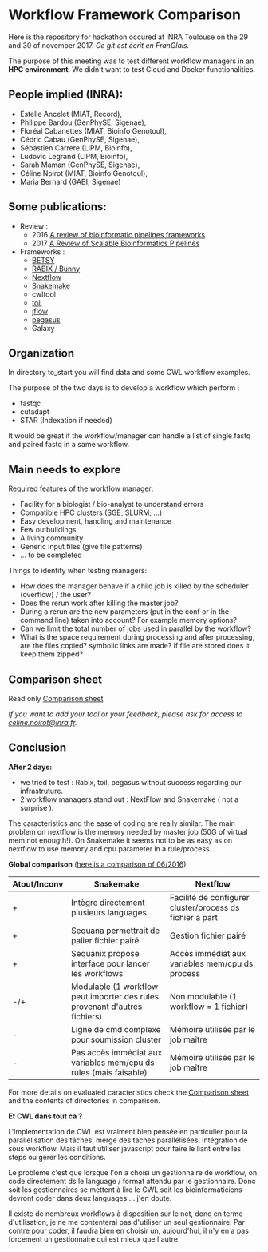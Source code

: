 # Workflow Framework Comparison
Here is the repository for hackathon occured at INRA Toulouse on the 29 and 30 of november 2017.
*Ce git est écrit en FranGlais.*

The purpose of this meeting was to test different workflow managers in an **HPC environment**.
We didn't want to test Cloud and Docker functionalities.

## People implied (INRA):
 * Estelle Ancelet (MIAT, Record), 
 * Philippe Bardou (GenPhySE, Sigenae), 
 * Floréal Cabanettes (MIAT, Bioinfo Genotoul), 
 * Cédric Cabau (GenPhySE, Sigenae), 
 * Sébastien Carrere (LIPM, Bioinfo), 
 * Ludovic Legrand (LIPM, Bioinfo), 
 * Sarah Maman (GenPhySE, Sigenae), 
 * Céline Noirot (MIAT, Bioinfo Genotoul), 
 * Maria Bernard (GABI, Sigenae)

## Some publications:
 * Review :
	* 2016 [A review of bioinformatic pipelines frameworks](bib.oxfordjournals.org/content/early/2016/03/23/bib.bbw020.full)
	* 2017 [A Review of Scalable Bioinformatics Pipelines](https://link.springer.com/content/pdf/10.1007/s41019-017-0047-z.pdf)
 * Frameworks :
	* [BETSY](https://academic.oup.com/bioinformatics/article-lookup/doi/10.1093/bioinformatics/btw817)
	* [RABIX / Bunny](https://www.ncbi.nlm.nih.gov/pmc/articles/PMC5166558/)
	* [Nextflow](https://www.nature.com/articles/nbt.3820.pdf)
	* [Snakemake](https://www.ncbi.nlm.nih.gov/pubmed/22908215)
	* cwltool
	* [toil](https://www.nature.com/articles/nbt.3772)
	* [jflow](https://academic.oup.com/bioinformatics/article/32/3/456/1744024)
	* [pegasus](http://pegasus.isi.edu/publications/2014/2014-fgcs-deelman.pdf)
	* Galaxy

## Organization

In directory to_start you will find data and some CWL workflow examples.

The purpose of the two days is to develop a workflow which perform :
 - fastqc
 - cutadapt
 - STAR (Indexation if needed)

It would be great if the workflow/manager can handle a list of single fastq and paired fastq in a same workflow.

## Main needs to explore

Required features of the workflow manager:
 - Facility for a biologist / bio-analyst to understand errors
 - Compatible HPC clusters (SGE, SLURM, ...)
 - Easy development, handling and maintenance
 - Few outbuildings
 - A living community
 - Generic input files (give file patterns)
 - ... to be completed

Things to identify when testing managers:

 - How does the manager behave if a child job is killed by the scheduler (overflow) / the user?
 - Does the rerun work after killing the master job?
 - During a rerun are the new parameters (put in the conf or in the command line) taken into account? For example memory options?
 - Can we limit the total number of jobs used in parallel by the workflow?
 - What is the space requirement during processing and after processing, are the files copied? symbolic links are made? if file are stored does it keep them zipped?

## Comparison sheet
Read only [Comparison sheet](https://docs.google.com/spreadsheets/d/1Iss0BYVrhS6-pWg16cWyN-yGUUQjGaKvEqAas_VEn64/edit?usp=sharing)

_If you want to add your tool or your feedback, please ask for access to celine.noirot@inra.fr._

## Conclusion

**After 2 days:**
- we tried to test : Rabix, toil, pegasus without success regarding our infrastruture.
- 2 workflow managers stand out : NextFlow and Snakemake ( not a surprise ).

The caracteristics and the ease of coding are really similar.
The main problem on nextflow is the memory needed by master job (50G of virtual mem not enougth!).
On Snakemake it seems not to be as easy as on nextflow to use memory and cpu parameter in a rule/process.

**Global comparison** ([here is a comparison of 06/2016](https://jmazz.me/blog/NGS-Workflows))

| Atout/Inconv      |    Snakemake  |   Nextflow      |
| ------------- | -------------   | ---------      |
| + | Intègre directement plusieurs languages | Facilité de configurer cluster/process ds fichier a part |
| + | Sequana permettrait de palier fichier pairé | Gestion fichier pairé 
| + | Sequanix propose interface pour lancer les workflows | Accès immédiat aux variables mem/cpu ds process |
| -/+ | Modulable (1 workflow peut importer des rules provenant d'autres fichiers) | Non modulable (1 workflow = 1 fichier) |
| - | Ligne de cmd complexe pour soumission cluster | Mémoire utilisée par le job maître |
| - | Pas accès immédiat aux variables mem/cpu ds rules (mais faisable)| Mémoire utilisée par le job maître |

For more details on evaluated caracteristics check the [Comparison sheet](https://docs.google.com/spreadsheets/d/1Iss0BYVrhS6-pWg16cWyN-yGUUQjGaKvEqAas_VEn64/edit?usp=sharing) and the contents of directories in comparison.

**Et CWL dans tout ca ?**

L'implementation de CWL est vraiment bien pensée en particulier pour la parallelisation des tâches, merge des taches parallélisées, intégration de sous workflow. 
Mais il faut utiliser javascript pour faire le liant entre les steps ou gérer les conditions.

Le problème c'est que lorsque l'on a choisi un gestionnaire de workflow, on code directement ds le language / format attendu par le gestionnaire. 
Donc soit les gestionnaires se mettent à lire le CWL soit les bioinformaticiens devront coder dans deux languages ... j'en doute.

Il existe de nombreux workflows à disposition sur le net, donc en terme d'utilisation, je ne me contenterai pas d'utiliser un seul gestionnaire. 
Par contre pour coder, il faudra bien en choisir un, aujourd'hui, il n'y en a pas forcement un gestionnaire qui est mieux que l'autre.


